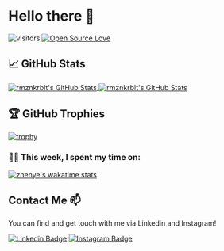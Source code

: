 # Hello there 👋

![visitors](https://visitor-badge.laobi.icu/badge?page_id=rmznkrblt.rmznkrblt)
[![Open Source Love](https://badges.frapsoft.com/os/v1/open-source.svg?v=102)](https://github.com/ellerbrock/open-source-badge/)

## &#x1f4c8; GitHub Stats

<a href="https://github.com/rmznkrblt/rmznkrblt">
  <img align="center" src="https://github-readme-stats.vercel.app/api/top-langs/?username=rmznkrblt&hide=c%2B%2B,c,html&title_color=6aa6f8&text_color=8a919a&icon_color=6aa6f8&bg_color=0e1116" alt="rmznkrblt's GitHub Stats" />
</a>

<a href="https://github.com/rmznkrblt/rmznkrblt">
  <img align="center" src="https://github-readme-stats.vercel.app/api?username=rmznkrblt&show_icons=true&line_height=27&count_private=true&title_color=6aa6f8&text_color=8a919a&icon_color=6aa6f8&bg_color=0e1116" alt="rmznkrblt's GitHub Stats" />
</a>

## 🏆 GitHub Trophies

[![trophy](https://github-profile-trophy.vercel.app/?username=rmznkrblt&theme=nord&column=7)](https://github.com/ryo-ma/github-profile-trophy)

### 🧑‍💻  This week, I spent my time on:

[![zhenye's wakatime stats](https://github-readme-stats.vercel.app/api/wakatime?username=rmznkrblt&line_height=27&title_color=6aa6f8&text_color=8a919a&icon_color=6aa6f8&bg_color=0e1116)](https://github.com/anuraghazra/github-readme-stats)


## Contact Me 📫

You can find and get touch with me via Linkedin and Instagram!

[![Linkedin Badge](https://img.shields.io/badge/RAMAZAN_KARABULUT-follow%20on%20linkedin-blue?style=for-the-badge&logo=linkedin)](www.linkedin.com/in/ramazankarabulut)
[![Instagram Badge](https://img.shields.io/badge/RAMAZAN_KARABULUT-follow%20on%20instagram-blue?style=for-the-badge&logo=instagram)](https://www.instagram.com/rmznnkrblt/)